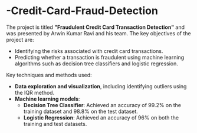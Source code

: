 # -Credit-Card-Fraud-Detection
The project is titled **"Fraudulent Credit Card Transaction Detection"** and was presented by Arwin Kumar Ravi and his team. The key objectives of the project are:

- Identifying the risks associated with credit card transactions.
- Predicting whether a transaction is fraudulent using machine learning algorithms such as decision tree classifiers and logistic regression.
  
Key techniques and methods used:
- **Data exploration and visualization**, including identifying outliers using the IQR method.
- **Machine learning models**: 
  - **Decision Tree Classifier**: Achieved an accuracy of 99.2% on the training dataset and 98.8% on the test dataset.
  - **Logistic Regression**: Achieved an accuracy of 96% on both the training and test datasets.
